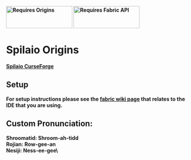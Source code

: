 <p>&nbsp;</p>
<p><strong><a href="https://www.curseforge.com/minecraft/mc-mods/origins"><img src="https://media.discordapp.net/attachments/817078792463187988/831319512464490496/origins_badge.png" alt="Requires Origins" width="180" height="60" /></a> <a href="https://www.curseforge.com/minecraft/mc-mods/fabric-api"><img src="https://i.imgur.com/HabVZJR.png" alt="Requires Fabric API" width="180" height="60" /></a>

# Spilaio Origins

[Spilaio CurseForge](https://www.curseforge.com/minecraft/mc-mods/spilaio-origins)

## Setup

For setup instructions please see the [fabric wiki page](https://fabricmc.net/wiki/tutorial:setup) that relates to the IDE that you are using.

## Custom Pronunciation:
Shroomatid: Shroom-ah-tidd\
Rojian: Row-gee-an\
Nesiji: Ness-ee-gee\
  

